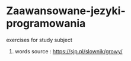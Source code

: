# Zaawansowane-jezyki-programowania
exercises for study subject

1. words source : https://sjp.pl/slownik/growy/

